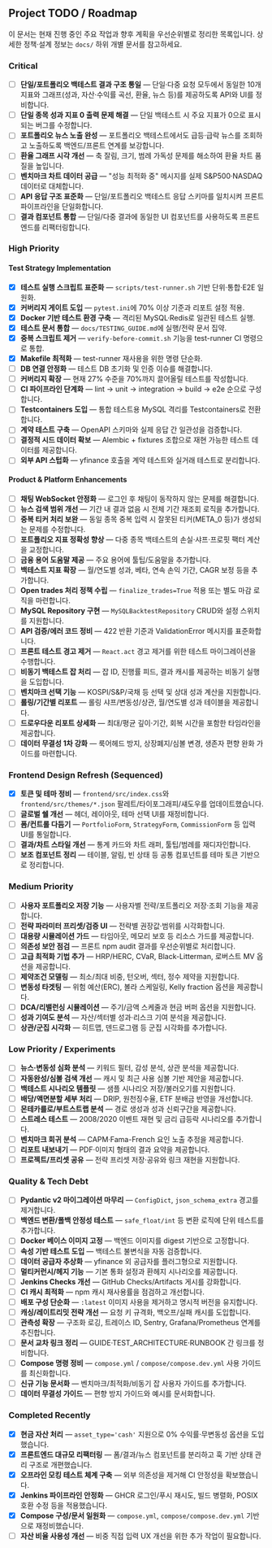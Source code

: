 ## Project TODO / Roadmap

이 문서는 현재 진행 중인 주요 작업과 향후 계획을 우선순위별로 정리한 목록입니다. 상세한 정책·설계 정보는 `docs/` 하위 개별 문서를 참고하세요.

### Critical
- [ ] **단일/포트폴리오 백테스트 결과 구조 통일** — 단일·다중 요청 모두에서 동일한 10개 지표와 그래프(성과, 자산·수익률 곡선, 환율, 뉴스 등)를 제공하도록 API와 UI를 정비합니다.
- [ ] **단일 종목 성과 지표 0 출력 문제 해결** — 단일 백테스트 시 주요 지표가 0으로 표시되는 버그를 수정합니다.
- [ ] **포트폴리오 뉴스 노출 완성** — 포트폴리오 백테스트에서도 급등·급락 뉴스를 조회하고 노출하도록 백엔드/프론트 연계를 보강합니다.
- [ ] **환율 그래프 시각 개선** — 축 잘림, 크기, 범례 가독성 문제를 해소하여 환율 차트 품질을 높입니다.
- [ ] **벤치마크 차트 데이터 공급** — "성능 최적화 중" 메시지를 실제 S&P500·NASDAQ 데이터로 대체합니다.
- [ ] **API 응답 구조 표준화** — 단일/포트폴리오 백테스트 응답 스키마를 일치시켜 프론트 파이프라인을 단일화합니다.
- [ ] **결과 컴포넌트 통합** — 단일/다중 결과에 동일한 UI 컴포넌트를 사용하도록 프론트엔드를 리팩터링합니다.

### High Priority
#### Test Strategy Implementation
- [x] **테스트 실행 스크립트 표준화** — `scripts/test-runner.sh` 기반 단위·통합·E2E 일원화.
- [x] **커버리지 게이트 도입** — `pytest.ini`에 70% 이상 기준과 리포트 설정 적용.
- [x] **Docker 기반 테스트 환경 구축** — 격리된 MySQL·Redis로 일관된 테스트 실행.
- [x] **테스트 문서 통합** — `docs/TESTING_GUIDE.md`에 실행/전략 문서 집약.
- [x] **중복 스크립트 제거** — `verify-before-commit.sh` 기능을 test-runner CI 명령으로 통합.
- [x] **Makefile 최적화** — test-runner 재사용을 위한 명령 단순화.
- [ ] **DB 연결 안정화** — 테스트 DB 초기화 및 인증 이슈를 해결합니다.
- [ ] **커버리지 확장** — 현재 27% 수준을 70%까지 끌어올릴 테스트를 작성합니다.
- [ ] **CI 파이프라인 단계화** — lint → unit → integration → build → e2e 순으로 구성합니다.
- [ ] **Testcontainers 도입** — 통합 테스트용 MySQL 격리를 Testcontainers로 전환합니다.
- [ ] **계약 테스트 구축** — OpenAPI 스키마와 실제 응답 간 일관성을 검증합니다.
- [ ] **결정적 시드 데이터 확보** — Alembic + fixtures 조합으로 재현 가능한 테스트 데이터를 제공합니다.
- [ ] **외부 API 스텁화** — yfinance 호출을 계약 테스트와 실거래 테스트로 분리합니다.

#### Product & Platform Enhancements
- [ ] **채팅 WebSocket 안정화** — 로그인 후 채팅이 동작하지 않는 문제를 해결합니다.
- [ ] **뉴스 검색 범위 개선** — 기간 내 결과 없음 시 전체 기간 재조회 로직을 추가합니다.
- [ ] **중복 티커 처리 보완** — 동일 종목 중복 입력 시 잘못된 티커(META_0 등)가 생성되는 문제를 수정합니다.
- [ ] **포트폴리오 지표 정확성 향상** — 다중 종목 백테스트의 손실·샤프·프로핏 팩터 계산을 교정합니다.
- [ ] **금융 용어 도움말 제공** — 주요 용어에 툴팁/도움말을 추가합니다.
- [ ] **백테스트 지표 확장** — 월/연도별 성과, 베타, 연속 손익 기간, CAGR 보정 등을 추가합니다.
- [ ] **Open trades 처리 정책 수립** — `finalize_trades=True` 적용 또는 별도 마감 로직을 마련합니다.
- [ ] **MySQL Repository 구현** — `MySQLBacktestRepository` CRUD와 설정 스위치를 지원합니다.
- [ ] **API 검증/에러 코드 정비** — 422 반환 기준과 ValidationError 메시지를 표준화합니다.
- [ ] **프론트 테스트 경고 제거** — `React.act` 경고 제거를 위한 테스트 마이그레이션을 수행합니다.
- [ ] **비동기 백테스트 잡 처리** — 잡 ID, 진행률 피드, 결과 캐시를 제공하는 비동기 실행을 도입합니다.
- [ ] **벤치마크 선택 기능** — KOSPI/S&P/국채 등 선택 및 상대 성과 계산을 지원합니다.
- [ ] **롤링/기간별 리포트** — 롤링 샤프/변동성/상관, 월/연도별 성과 테이블을 제공합니다.
- [ ] **드로우다운 리포트 상세화** — 최대/평균 깊이·기간, 회복 시간을 포함한 타임라인을 제공합니다.
- [ ] **데이터 무결성 1차 강화** — 룩어헤드 방지, 상장폐지/심볼 변경, 생존자 편향 완화 가이드를 마련합니다.

### Frontend Design Refresh (Sequenced)
- [x] **토큰 및 테마 정비** — `frontend/src/index.css`와 `frontend/src/themes/*.json` 팔레트/타이포그래피/섀도우를 업데이트했습니다.
- [ ] **글로벌 쉘 개선** — 헤더, 레이아웃, 테마 선택 UI를 재정비합니다.
- [ ] **폼/컨트롤 다듬기** — `PortfolioForm`, `StrategyForm`, `CommissionForm` 등 입력 UI를 통일합니다.
- [ ] **결과/차트 스타일 개선** — 통계 카드와 차트 래퍼, 툴팁/범례를 재디자인합니다.
- [ ] **보조 컴포넌트 정리** — 테이블, 알림, 빈 상태 등 공통 컴포넌트를 테마 토큰 기반으로 정리합니다.

### Medium Priority
- [ ] **사용자 포트폴리오 저장 기능** — 사용자별 전략/포트폴리오 저장·조회 기능을 제공합니다.
- [ ] **전략 파라미터 프리셋/검증 UI** — 전략별 권장값·범위를 시각화합니다.
- [ ] **대용량 시뮬레이션 가드** — 타임아웃, 메모리 보호 등 리소스 가드를 제공합니다.
- [ ] **의존성 보안 점검** — 프론트 npm audit 결과를 우선순위별로 처리합니다.
- [ ] **고급 최적화 기법 추가** — HRP/HERC, CVaR, Black-Litterman, 로버스트 MV 옵션을 제공합니다.
- [ ] **제약조건 모델링** — 최소/최대 비중, 턴오버, 섹터, 정수 제약을 지원합니다.
- [ ] **변동성 타겟팅** — 위험 예산(ERC), 볼라 스케일링, Kelly fraction 옵션을 제공합니다.
- [ ] **DCA/리밸런싱 시뮬레이션** — 주기/금액 스케줄과 현금 버퍼 옵션을 지원합니다.
- [ ] **성과 기여도 분석** — 자산/섹터별 성과·리스크 기여 분석을 제공합니다.
- [ ] **상관/군집 시각화** — 히트맵, 덴드로그램 등 군집 시각화를 추가합니다.

### Low Priority / Experiments
- [ ] **뉴스·변동성 심화 분석** — 키워드 필터, 감성 분석, 상관 분석을 제공합니다.
- [ ] **자동완성/심볼 검색 개선** — 캐시 및 최근 사용 심볼 기반 제안을 제공합니다.
- [ ] **백테스트 시나리오 템플릿** — 샘플 시나리오 저장/불러오기를 지원합니다.
- [ ] **배당/액면분할 세부 처리** — DRIP, 원천징수율, ETF 분배금 반영을 개선합니다.
- [ ] **몬테카를로/부트스트랩 분석** — 경로 생성과 성과 신뢰구간을 제공합니다.
- [ ] **스트레스 테스트** — 2008/2020 이벤트 재현 및 금리 급등락 시나리오를 추가합니다.
- [ ] **벤치마크 회귀 분석** — CAPM·Fama-French 요인 노출 추정을 제공합니다.
- [ ] **리포트 내보내기** — PDF·이미지 형태의 결과 요약을 제공합니다.
- [ ] **프로젝트/프리셋 공유** — 전략 프리셋 저장·공유와 링크 재현을 지원합니다.

### Quality & Tech Debt
- [ ] **Pydantic v2 마이그레이션 마무리** — `ConfigDict`, `json_schema_extra` 경고를 제거합니다.
- [ ] **백엔드 변환/폴백 안정성 테스트** — `safe_float/int` 등 변환 로직에 단위 테스트를 추가합니다.
- [ ] **Docker 베이스 이미지 고정** — 백엔드 이미지를 digest 기반으로 고정합니다.
- [ ] **속성 기반 테스트 도입** — 백테스트 불변식을 자동 검증합니다.
- [ ] **데이터 공급자 추상화** — yfinance 외 공급자를 플러그형으로 지원합니다.
- [ ] **멀티커런시/헤지 기능** — 기본 통화 설정과 환헤지 시나리오를 제공합니다.
- [ ] **Jenkins Checks 개선** — GitHub Checks/Artifacts 게시를 강화합니다.
- [ ] **CI 캐시 최적화** — npm 캐시 재사용률을 점검하고 개선합니다.
- [ ] **배포 구성 단순화** — `:latest` 이미지 사용을 제거하고 명시적 버전을 유지합니다.
- [ ] **캐싱/레이트리밋 전략 개선** — 요청 키 규격화, 백오프/실패 캐시를 도입합니다.
- [ ] **관측성 확장** — 구조화 로깅, 트레이스 ID, Sentry, Grafana/Prometheus 연계를 추진합니다.
- [ ] **문서 교차 링크 정리** — GUIDE·TEST_ARCHITECTURE·RUNBOOK 간 링크를 정비합니다.
- [ ] **Compose 명령 정비** — `compose.yml` / `compose/compose.dev.yml` 사용 가이드를 최신화합니다.
- [ ] **신규 기능 문서화** — 벤치마크/최적화/비동기 잡 사용자 가이드를 추가합니다.
- [ ] **데이터 무결성 가이드** — 편향 방지 가이드와 예시를 문서화합니다.

### Completed Recently
- [x] **현금 자산 처리** — `asset_type='cash'` 지원으로 0% 수익률·무변동성 옵션을 도입했습니다.
- [x] **프론트엔드 대규모 리팩터링** — 폼/결과/뉴스 컴포넌트를 분리하고 훅 기반 상태 관리 구조로 개편했습니다.
- [x] **오프라인 모킹 테스트 체계 구축** — 외부 의존성을 제거해 CI 안정성을 확보했습니다.
- [x] **Jenkins 파이프라인 안정화** — GHCR 로그인/푸시 재시도, 빌드 병렬화, POSIX 호환 수정 등을 적용했습니다.
- [x] **Compose 구성/문서 일원화** — `compose.yml`, `compose/compose.dev.yml` 기반으로 재정비했습니다.
- [ ] **자산 비율 사용성 개선** — 비중 직접 입력 UX 개선을 위한 추가 작업이 필요합니다.
